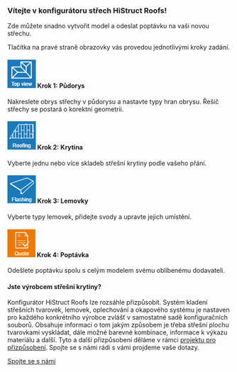 
### Vítejte v konfigurátoru střech HiStruct Roofs!

Zde můžete snadno vytvořit model a odeslat poptávku na vaši novou střechu.

Tlačítka na pravé straně obrazovky vás provedou jednotlivými kroky zadání. 

#### ![roofTopViewIcon](img/roofTopViewIcon-en.png) Krok 1: Půdorys

Nakreslete obrys střechy v půdorysu a nastavte typy hran obrysu. Řešič střechy se postará o korektní geometrii.

#### ![roofingIcon](img/roofingIcon-en.png) Krok 2: Krytina

Vyberte jednu nebo více skladeb střešní krytiny podle vašeho přání.

#### ![flashingIcon](img/flashingIcon-en.png) Krok 3: Lemovky

Vyberte typy lemovek, přidejte svody a upravte jejich umístění.

#### ![drawingsIcon](img/getQuoteIcon-en.png) Krok 4: Poptávka


Odešlete poptávku spolu s celým modelem svému oblíbenému dodavateli.

#### Jste výrobcem střešní krytiny?

Konfigurátor HiStruct Roofs lze rozsáhle přizpůsobit. Systém kladení střešních tvarovek, lemovek, oplechování a okapového systému je nastaven pro každého konkrétního výrobce zvlášť v samostatné sadě konfiguračních souborů. Obsahuje informaci o tom jakým způsobem je třeba střešní plochu tvarovkami vyskládat, dále možné barevné kombinace, informace k výkazu materiálu a další. Tyto a další přizpůsobení děláme v rámci [projektu pro přizpůsobení](customisationProject.md).
Spojte se s námi rádi s vámi projdeme vaše dotazy.

[Spojte se s námi](https://www.histruct.com/company/contact-us)
